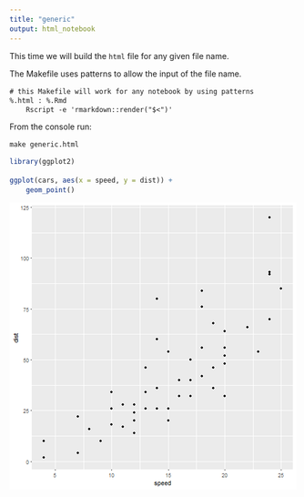 ```yaml
---
title: "generic"
output: html_notebook
---
```


This time we will build the `html` file for any given file name.

The Makefile uses patterns to allow the input of the file name.

```
# this Makefile will work for any notebook by using patterns
%.html : %.Rmd
	Rscript -e 'rmarkdown::render("$<")'
```

From the console run:

```
make generic.html
```


```r
library(ggplot2)

ggplot(cars, aes(x = speed, y = dist)) +
    geom_point()
```

![plot of chunk unnamed-chunk-1](generic/unnamed-chunk-1-1.png)

